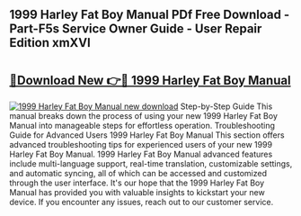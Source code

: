 ## 1999 Harley Fat Boy Manual PDf Free Download - Part-F5s Service Owner Guide - User Repair Edition xmXVl

# <h2><a href="http://bc74014.oget.top/?id=1999+Harley+Fat+Boy+Manual">🔗Download New 👉🔴 1999 Harley Fat Boy Manual</a></h2>

[![1999 Harley Fat Boy Manual new download](https://i.imgur.com/5g1atiW.png)](http://bc74014.oget.top/?id=1999+Harley+Fat+Boy+Manual)
Step-by-Step Guide This manual breaks down the process of using your new 1999 Harley Fat Boy Manual into manageable steps for effortless operation. Troubleshooting Guide for Advanced Users 1999 Harley Fat Boy Manual This section offers advanced troubleshooting tips for experienced users of your new 1999 Harley Fat Boy Manual. 1999 Harley Fat Boy Manual advanced features include multi-language support, real-time translation, customizable settings, and automatic syncing, all of which can be accessed and customized through the user interface. It's our hope that the 1999 Harley Fat Boy Manual has provided you with valuable insights to kickstart your new device. If you encounter any issues, reach out to our customer service.
